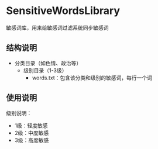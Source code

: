 # SensitiveWordsLibrary
敏感词库，用来给敏感词过滤系统同步敏感词

## 结构说明

- 分类目录（如色情、政治等）
  - 级别目录（1-3级）
    - words.txt：包含该分类和级别的敏感词，每行一个词

## 使用说明

级别说明：
- 1级：轻度敏感
- 2级：中度敏感
- 3级：高度敏感
